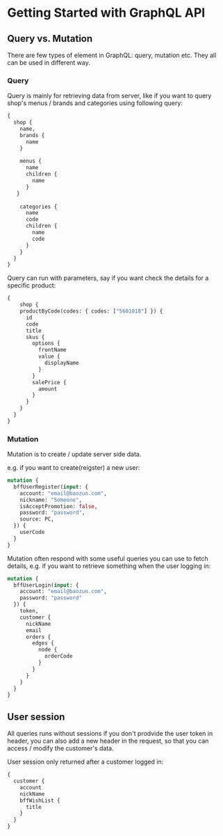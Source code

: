 # Getting Started with GraphQL API

## Query vs. Mutation

There are few types of element in GraphQL: query, mutation etc. They all can be used in different way.

### Query

Query is mainly for retrieving data from server, like if you want to 
query shop's menus / brands and categories using following query:

```graphql
{
  shop {
    name,
    brands {
      name
    }
    
    menus {
      name
      children {
        name
      }
   }
    
    categories {
      name
      code
      children {
        name
        code
      }
    }
  }
}
```

Query can run with parameters, say if you want check the details for a specific product: 

```graphql
{
	shop {    
    productByCode(codes: { codes: ["5601018"] }) {
      id
      code
      title
      skus {
        options {
          frontName
          value {
            displayName
          }
        }
        salePrice {
          amount
        }
      }
    }
  }
}
```

### Mutation

Mutation is to create / update server side data.

e.g. if you want to create(reigster) a new user:
```graphql
mutation {
  bffUserRegister(input: {
    account: "email@baozun.com",
    nickname: "Someone",
    isAcceptPromotion: false,
    password: "password",
    source: PC,
  }) {
    userCode
  }
}
```

Mutation often respond with some useful queries you can use to fetch details, e.g. if you want to retrieve something when the user logging in:

```graphql
mutation {
  bffUserLogin(input: {
    account: "email@baozun.com",
    password: "password"
  }) {
    token,
    customer {
      nickName
      email
      orders {
        edges {
          node {
            orderCode
          }
        }
      }
    }
  }
}
```

## User session

All queries runs without sessions if you don't prodvide the user token in header, you can also add a new header in the request, so that you can access / modify the customer's data.

User session only returned after a customer logged in:
```graphql
{
  customer {
    account
    nickName
    bffWishList {
      title
    }
  }
}
```


